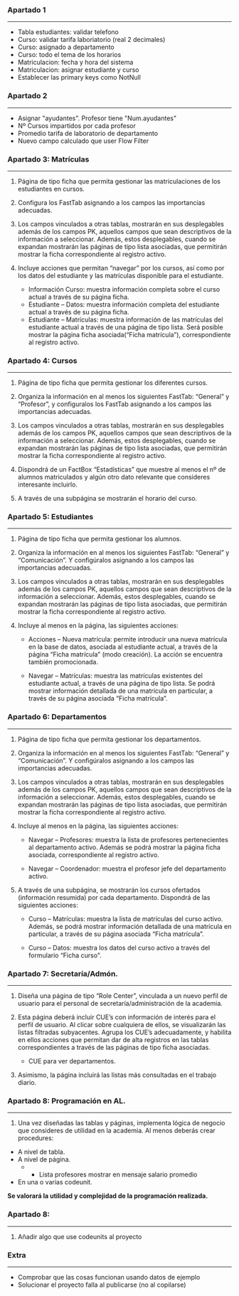 ### Apartado 1
- - -
- Tabla estudiantes: validar telefono
- Curso: validar tarifa laboriatorio (real 2 decimales)
- Curso: asignado a departamento
- Curso: todo el tema de los horarios
- Matriculacion: fecha y hora del sistema
- Matriculacion: asignar estudiante y curso
- Establecer las primary keys como NotNull

### Apartado 2
- - -
- Asignar "ayudantes". Profesor tiene "Num.ayudantes"
- Nº Cursos impartidos por cada profesor
- Promedio tarifa de laboratorio de departamento
- Nuevo campo calculado que user Flow Filter

### Apartado 3: Matrículas 
- - -
1. Página de tipo ficha que permita gestionar las matriculaciones de los estudiantes en cursos.

1. Configura los FastTab asignando a los campos las importancias adecuadas.

1. Los campos vinculados a otras tablas, mostrarán en sus desplegables además de los campos PK, aquellos campos que sean descriptivos de la información a seleccionar.
Además, estos desplegables, cuando se expandan mostrarán las páginas de tipo lista asociadas, que permitirán mostrar la ficha correspondiente al registro activo.

1. Incluye acciones que permitan “navegar” por los cursos, así como por los datos del estudiante y las matrículas disponible para el estudiante. 

    - Información Curso: muestra información completa sobre el curso actual a través de su página ficha.
    - Estudiante – Datos: muestra información completa del estudiante actual a través de su página ficha.
    - Estudiante – Matrículas: muestra información de las matrículas del estudiante actual a través de una página de tipo lista.
Será posible mostrar la página ficha asociada(“Ficha matrícula”), correspondiente al registro activo.

### Apartado 4: Cursos
- - -
1. Página de tipo ficha que permita gestionar los diferentes cursos.

1. Organiza la información en al menos los siguientes FastTab: “General” y “Profesor”, y configuralos los FastTab asignando a los campos las importancias adecuadas.

1. Los campos vinculados a otras tablas, mostrarán en sus desplegables además de los campos PK, aquellos campos que sean descriptivos de la información a seleccionar. Además, estos desplegables, cuando se expandan mostrarán las páginas de tipo lista asociadas, que permitirán mostrar la ficha correspondiente al registro activo.

1. Dispondrá de un FactBox “Estadísticas” que muestre al menos el nº de alumnos matriculados y algún otro dato relevante que consideres interesante incluirlo.

1. A través de una subpágina se mostrarán el horario del curso.

### Apartado 5: Estudiantes
- - -
1. Página de tipo ficha que permita gestionar los alumnos.

1. Organiza la información en al menos los siguientes FastTab: “General” y “Comunicación”. Y configúralos asignando a los campos las importancias adecuadas.

1. Los campos vinculados a otras tablas, mostrarán en sus desplegables además de los campos PK, aquellos campos que sean descriptivos de la información a seleccionar.                                           Además, estos desplegables, cuando se expandan mostrarán las páginas de tipo lista asociadas, que permitirán mostrar la ficha correspondiente al registro activo.

1. Incluye al menos en la página, las siguientes acciones:

     - Acciones – Nueva matrícula: permite introducir una nueva matrícula en la base de datos, asociada al estudiante actual, a través de la página “Ficha matrícula” (modo creación). La acción se encuentra también promocionada.

     - Navegar – Matrículas: muestra las matrículas existentes del estudiante actual, a través
de una página de tipo lista.
Se podrá mostrar información detallada de una matrícula en particular, a través de su
página asociada “Ficha matrícula”.

### Apartado 6: Departamentos
- - -
1. Página de tipo ficha que permita gestionar los departamentos.

1. Organiza la información en al menos los siguientes FastTab: “General” y “Comunicación”. Y configúralos asignando a los campos las importancias adecuadas.

1. Los campos vinculados a otras tablas, mostrarán en sus desplegables además de los campos PK, aquellos campos que sean descriptivos de la información a seleccionar. Además, estos desplegables, cuando se expandan mostrarán las páginas de tipo lista asociadas, que permitirán mostrar la ficha correspondiente al registro activo.

1. Incluye al menos en la página, las siguientes acciones:

    - Navegar – Profesores: muestra la lista de profesores pertenecientes al departamento activo. Además se podrá mostrar la página ficha asociada, correspondiente al registro activo.

    - Navegar – Coordenador: muestra el profesor jefe del departamento activo.

1. A través de una subpágina, se mostrarán los cursos ofertados (información resumida) por cada departamento. Dispondrá de las siguientes acciones:

     - Curso – Matrículas: muestra la lista de matrículas del curso activo. Además, se podrá mostrar información detallada de una matrícula en particular, a través de su página asociada “Ficha matrícula”. 

     - Curso – Datos: muestra los datos del curso activo a través del formulario “Ficha curso".

### Apartado 7: Secretaría/Admón. 
- - -
1. Diseña una página de tipo “Role Center”, vinculada a un nuevo perfil de usuario para el personal de secretaría/administración de la academia.

1. Esta página deberá incluir CUE’s con información de interés para el perfil de usuario. Al clicar sobre cualquiera de ellos, se visualizarán las listas filtradas subyacentes. Agrupa los CUE’s adecuadamente, y habilita en ellos acciones que permitan dar de alta registros en las tablas correspondientes a través de las páginas de tipo ficha asociadas.

    - CUE para ver departamentos.

1. Asimismo, la página incluirá las listas más consultadas en el trabajo diario.

### Apartado 8: Programación en AL.
- - -
1. Una vez diseñadas las tablas y páginas, implementa lógica de negocio que consideres de utilidad en la academia.
 Al menos deberás crear procedures:
- A nivel de tabla.
- A nivel de página.
    - - Lista profesores mostrar en mensaje salario promedio
- En una o varias codeunit.

**Se valorará la utilidad y complejidad de la programación realizada.**


### Apartado 8:
- - -
1. Añadir algo que use codeunits al proyecto

### Extra
- - -
- Comprobar que las cosas funcionan usando datos de ejemplo
- Solucionar el proyecto falla al publicarse (no al copilarse)